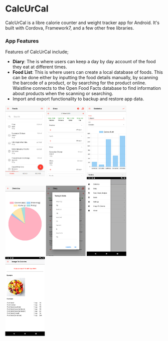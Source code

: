 # CalcUrCal

CalcUrCal is a libre calorie counter and weight tracker app for Android. It's built with Cordova, Framework7, and a few other free libraries.

### App Features
Features of CalcUrCal include;

- **Diary**: The is where users can keep a day by day account of the food they eat at different times.
- **Food List**: This is where users can create a local database of foods. This can be done either by inputting the food details manually, by scanning the barcode of a product, or by searching for the product online. Waistline connects to the Open Food Facts database to find information about products when the scanning or searching.
- Import and export functionality to backup and restore app data.



<div>
<img src="https://github.com/eng-abo/CalcUrCal/blob/main/images/screenshots/1.jpg" width="25%" height="25%" border="0">
<img src="https://github.com/eng-abo/CalcUrCal/blob/main/images/screenshots/2.jpg" width="25%" height="25%" border="0">
<img src="https://github.com/eng-abo/CalcUrCal/blob/main/images/screenshots/3.jpg" width="25%" height="25%" border="0">
<img src="https://github.com/eng-abo/CalcUrCal/blob/main/images/screenshots/4.jpg" width="25%" height="25%" border="0">
<img src="https://github.com/eng-abo/CalcUrCal/blob/main/images/screenshots/5.jpg" width="25%" height="25%" border="0">
<img src="https://github.com/eng-abo/CalcUrCal/blob/main/images/screenshots/6.png" width="25%" height="25%" border="0">
<img src="https://github.com/eng-abo/CalcUrCal/blob/main/images/screenshots/7.png" width="25%" height="25%" border="0">
</div>





